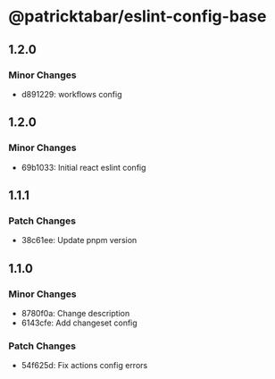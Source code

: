 # @patricktabar/eslint-config-base

## 1.2.0

### Minor Changes

- d891229: workflows config

## 1.2.0

### Minor Changes

- 69b1033: Initial react eslint config

## 1.1.1

### Patch Changes

- 38c61ee: Update pnpm version

## 1.1.0

### Minor Changes

- 8780f0a: Change description
- 6143cfe: Add changeset config

### Patch Changes

- 54f625d: Fix actions config errors
